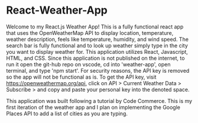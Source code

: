 # React-Weather-App

Welcome to my React.js Weather App! This is a fully functional react app that uses
the OpenWeatherMap API to display location, temperature, weather description, feels like
temperature, humidity, and wind speed. The search bar is fully functional and to look
up weather simply type in the city you want to display weather for. This application utilizes
React, Javascript, HTML, and CSS. Since this application is not published on the internet, to run it
open the git-hub repo on vscode, cd into 'weather-app', open terminal, and type 'npm start'.
For security reasons, the API key is removed so the app will not be functional as is. To get
the API key, visit https://openweathermap.org/api, click on API > Current Weather Data > Subscribe > and copy
and paste your personal key into the denoted space.

This application was built following a tutorial by Code Commerce. This is my first iteration of the
weather app and I plan on implementing the Google Places API to add a list of cities as you are typing.
